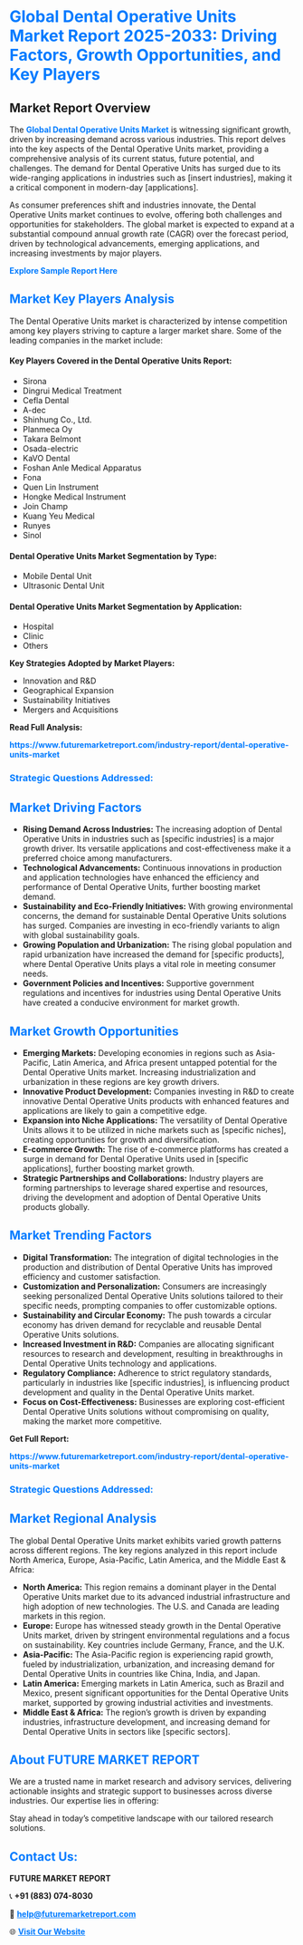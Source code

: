 <h1 style="color: #007BFF;">Global Dental Operative Units Market Report 2025-2033: Driving Factors, Growth Opportunities, and Key Players</h1>

<section id="overview">
<h2>Market Report Overview</h2>
<p>The <a href="https://www.futuremarketreport.com/industry-report/dental-operative-units-market" style="color: #007BFF; text-decoration: none;"><strong>Global Dental Operative Units Market</strong></a> is witnessing significant growth, driven by increasing demand across various industries. This report delves into the key aspects of the Dental Operative Units market, providing a comprehensive analysis of its current status, future potential, and challenges. The demand for Dental Operative Units has surged due to its wide-ranging applications in industries such as [insert industries], making it a critical component in modern-day [applications].</p>
<p>As consumer preferences shift and industries innovate, the Dental Operative Units market continues to evolve, offering both challenges and opportunities for stakeholders. The global market is expected to expand at a substantial compound annual growth rate (CAGR) over the forecast period, driven by technological advancements, emerging applications, and increasing investments by major players.</p>
</section>

<section id="overview">
<p><a href="https://www.futuremarketreport.com/request-sample/reportId=79296" style="color: #007BFF; text-decoration: none;"><strong>Explore Sample Report Here</strong></a></p>
</section>

<section id="key-players">
<h2 style="color: #007BFF;">Market Key Players Analysis</h2>
<p>The Dental Operative Units market is characterized by intense competition among key players striving to capture a larger market share. Some of the leading companies in the market include:</p>
<h4>Key Players Covered in the Dental Operative Units Report:</h4>
<ul><li>Sirona</li><li>Dingrui Medical Treatment</li><li>Cefla Dental</li><li>A-dec</li><li>Shinhung Co., Ltd.</li><li>Planmeca Oy</li><li>Takara Belmont</li><li>Osada-electric</li><li>KaVO Dental</li><li>Foshan Anle Medical Apparatus</li><li>Fona</li><li>Quen Lin Instrument</li><li>Hongke Medical Instrument</li><li>Join Champ</li><li>Kuang Yeu Medical</li><li>Runyes</li><li>Sinol</li></ul>
<h4>Dental Operative Units Market Segmentation by Type:</h4>
<ul><li>Mobile Dental Unit</li><li>Ultrasonic Dental Unit</li></ul>

<h4>Dental Operative Units Market Segmentation by Application:</h4>
<ul><li>Hospital</li><li>Clinic</li><li>Others</li></ul>
<p><strong>Key Strategies Adopted by Market Players:</strong></p>
<ul>
<li>Innovation and R&D</li>
<li>Geographical Expansion</li>
<li>Sustainability Initiatives</li>
<li>Mergers and Acquisitions</li>
</ul>
</section>

<section>
<p><strong>Read Full Analysis: </strong></p><a href="https://www.futuremarketreport.com/industry-report/dental-operative-units-market" style="color: #007BFF; text-decoration: none;"><strong>https://www.futuremarketreport.com/industry-report/dental-operative-units-market</strong></a>
<h3 style="color: #007BFF;">Strategic Questions Addressed:</h3>
</section>

<section id="driving-factors">
<h2 style="color: #007BFF;">Market Driving Factors</h2>
<ul>
<li><strong>Rising Demand Across Industries:</strong> The increasing adoption of Dental Operative Units in industries such as [specific industries] is a major growth driver. Its versatile applications and cost-effectiveness make it a preferred choice among manufacturers.</li>
<li><strong>Technological Advancements:</strong> Continuous innovations in production and application technologies have enhanced the efficiency and performance of Dental Operative Units, further boosting market demand.</li>
<li><strong>Sustainability and Eco-Friendly Initiatives:</strong> With growing environmental concerns, the demand for sustainable Dental Operative Units solutions has surged. Companies are investing in eco-friendly variants to align with global sustainability goals.</li>
<li><strong>Growing Population and Urbanization:</strong> The rising global population and rapid urbanization have increased the demand for [specific products], where Dental Operative Units plays a vital role in meeting consumer needs.</li>
<li><strong>Government Policies and Incentives:</strong> Supportive government regulations and incentives for industries using Dental Operative Units have created a conducive environment for market growth.</li>
</ul>
</section>

<section id="growth-opportunities">
<h2 style="color: #007BFF;">Market Growth Opportunities</h2>
<ul>
<li><strong>Emerging Markets:</strong> Developing economies in regions such as Asia-Pacific, Latin America, and Africa present untapped potential for the Dental Operative Units market. Increasing industrialization and urbanization in these regions are key growth drivers.</li>
<li><strong>Innovative Product Development:</strong> Companies investing in R&D to create innovative Dental Operative Units products with enhanced features and applications are likely to gain a competitive edge.</li>
<li><strong>Expansion into Niche Applications:</strong> The versatility of Dental Operative Units allows it to be utilized in niche markets such as [specific niches], creating opportunities for growth and diversification.</li>
<li><strong>E-commerce Growth:</strong> The rise of e-commerce platforms has created a surge in demand for Dental Operative Units used in [specific applications], further boosting market growth.</li>
<li><strong>Strategic Partnerships and Collaborations:</strong> Industry players are forming partnerships to leverage shared expertise and resources, driving the development and adoption of Dental Operative Units products globally.</li>
</ul>
</section>

<section id="trending-factors">
<h2 style="color: #007BFF;">Market Trending Factors</h2>
<ul>
<li><strong>Digital Transformation:</strong> The integration of digital technologies in the production and distribution of Dental Operative Units has improved efficiency and customer satisfaction.</li>
<li><strong>Customization and Personalization:</strong> Consumers are increasingly seeking personalized Dental Operative Units solutions tailored to their specific needs, prompting companies to offer customizable options.</li>
<li><strong>Sustainability and Circular Economy:</strong> The push towards a circular economy has driven demand for recyclable and reusable Dental Operative Units solutions.</li>
<li><strong>Increased Investment in R&D:</strong> Companies are allocating significant resources to research and development, resulting in breakthroughs in Dental Operative Units technology and applications.</li>
<li><strong>Regulatory Compliance:</strong> Adherence to strict regulatory standards, particularly in industries like [specific industries], is influencing product development and quality in the Dental Operative Units market.</li>
<li><strong>Focus on Cost-Effectiveness:</strong> Businesses are exploring cost-efficient Dental Operative Units solutions without compromising on quality, making the market more competitive.</li>
</ul>
</section>

<section>
<p><strong>Get Full Report: </strong></p><a href="https://www.futuremarketreport.com/industry-report/dental-operative-units-market" style="color: #007BFF; text-decoration: none;"><strong>https://www.futuremarketreport.com/industry-report/dental-operative-units-market</strong></a>
<h3 style="color: #007BFF;">Strategic Questions Addressed:</h3>
</section>


<section id="regional-analysis">
<h2 style="color: #007BFF;">Market Regional Analysis</h2>
<p>The global Dental Operative Units market exhibits varied growth patterns across different regions. The key regions analyzed in this report include North America, Europe, Asia-Pacific, Latin America, and the Middle East & Africa:</p>
<ul>
<li><strong>North America:</strong> This region remains a dominant player in the Dental Operative Units market due to its advanced industrial infrastructure and high adoption of new technologies. The U.S. and Canada are leading markets in this region.</li>
<li><strong>Europe:</strong> Europe has witnessed steady growth in the Dental Operative Units market, driven by stringent environmental regulations and a focus on sustainability. Key countries include Germany, France, and the U.K.</li>
<li><strong>Asia-Pacific:</strong> The Asia-Pacific region is experiencing rapid growth, fueled by industrialization, urbanization, and increasing demand for Dental Operative Units in countries like China, India, and Japan.</li>
<li><strong>Latin America:</strong> Emerging markets in Latin America, such as Brazil and Mexico, present significant opportunities for the Dental Operative Units market, supported by growing industrial activities and investments.</li>
<li><strong>Middle East & Africa:</strong> The region’s growth is driven by expanding industries, infrastructure development, and increasing demand for Dental Operative Units in sectors like [specific sectors].</li>
</ul>
</section>

<footer>
<h2 style="color: #007BFF;">About FUTURE MARKET REPORT</h2>
<p>We are a trusted name in market research and advisory services, delivering actionable insights and strategic support to businesses across diverse industries. Our expertise lies in offering:</p>

<p>Stay ahead in today’s competitive landscape with our tailored research solutions.</p>

<h2 style="color: #007BFF;">Contact Us:</h2>
<p><strong>FUTURE MARKET REPORT</strong></p>
<p>📞 <strong>+91 (883) 074-8030</strong></p>
<p>📧 <strong><a href="mailto:help@futuremarketreport.com" style="color: #007BFF;">help@futuremarketreport.com</a></strong></p>
<p>🌐 <strong><a href="https://www.futuremarketreport.com/" style="color: #007BFF;">Visit Our Website</a></strong></p>
</footer>